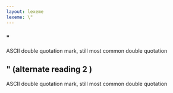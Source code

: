 ```yaml
---
layout: lexeme
lexeme: \"
---
```


###  \"

ASCII double quotation mark, still most common double quotation


## \" (alternate reading 2 )

ASCII double quotation mark, still most common double quotation


